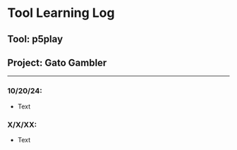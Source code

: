 # Tool Learning Log

## Tool: **p5play**

## Project: **Gato Gambler**

---

### 10/20/24:
* Text

### X/X/XX:
* Text


<!-- 
* Links you used today (websites, videos, etc)
* Things you tried, progress you made, etc
* Challenges, a-ha moments, etc
* Questions you still have
* What you're going to try next
-->
